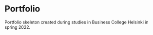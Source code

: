 # Portfolio

Portfolio skeleton created during studies in Business College Helsinki in spring 2022.
